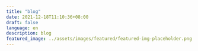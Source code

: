 ```yaml
---
title: "blog"
date: 2021-12-18T11:10:36+08:00
draft: false
language: en
description: blog
featured_image: ../assets/images/featured/featured-img-placeholder.png
---
```


